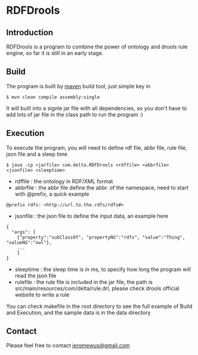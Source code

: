 # RDFDrools

## Introduction

RDFDrools is a program to combine the power of ontology and drools rule engine, so far it is still in an early stage.

## Build

The program is built by [maven](http://maven.apache.org/) build tool, just simple key in

```
$ mvn clean compile assembly:single
```

It will built into a signle jar file with all dependencies, so you don't have to add lots of jar file in the class path to run the program :)


## Execution

To execute the program, you will need to define rdf file, abbr file, rule file, json file and a sleep time

```
$ java -cp <jarfile> com.delta.RDFDrools <rdffile> <abbrfile> <jsonfile> <sleeptime>
```

* rdffile : the ontology in RDF/XML format
* abbrfile : the abbr file define the abbr. of the namespace, need to start with @prefix, a quick example
```
@prefix rdfs: <http://url.to.the.rdfs/rdfs#>
```
* jsonfile : the json file to define the input data, an example here
```
{
  "args": [
    {"property":"subClassOf", "propertyNS":"rdfs", "value":"Thing", "valueNS":"owl"},
    ...
    ]
}
```
* sleeptime : the sleep time is in ms, to specify how long the program will read the json file
* rulefile : the rule file is included in the jar file, the path is src/main/resources/com/delta/rule.drl, please check drools official website to write a rule

You can check makefile in the root directory to see the full example of Build and Execution, and the sample data is in the data directory

## Contact

Please feel free to contact jeromewus@gmail.com
